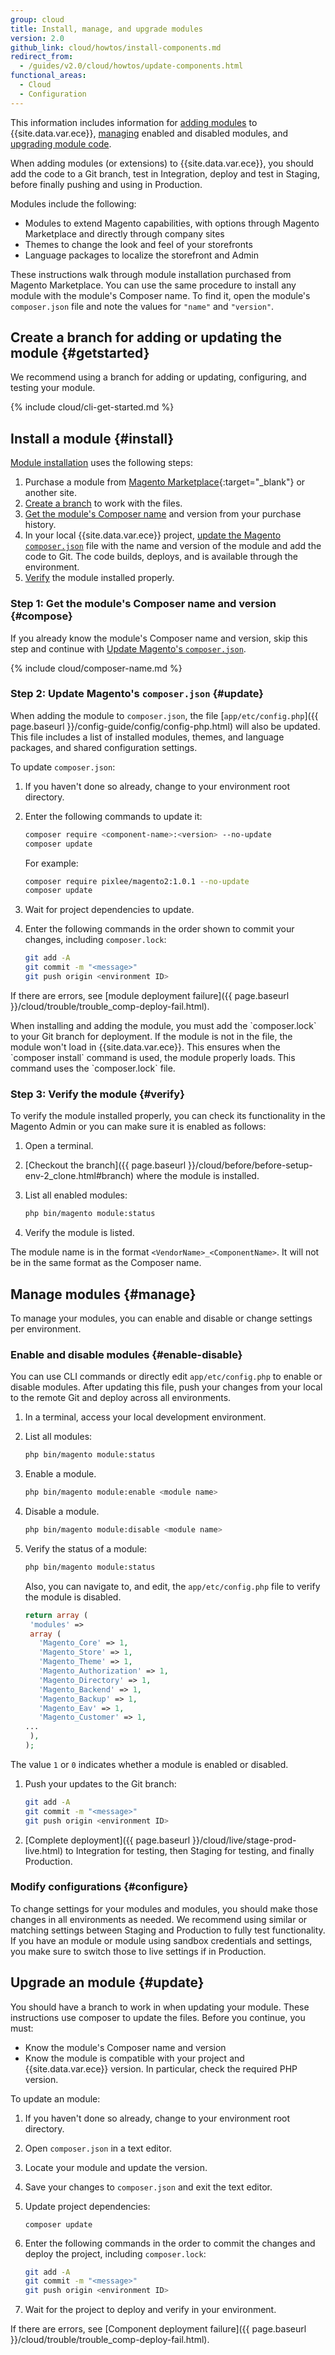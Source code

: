 ```yaml
---
group: cloud
title: Install, manage, and upgrade modules
version: 2.0
github_link: cloud/howtos/install-components.md
redirect_from:
  - /guides/v2.0/cloud/howtos/update-components.html
functional_areas:
  - Cloud
  - Configuration
---
```


This information includes information for [adding modules](#install) to {{site.data.var.ece}}, [managing](#manage) enabled and disabled modules, and [upgrading module code](#update).

When adding modules (or extensions) to {{site.data.var.ece}}, you should add the code to a Git branch, test in Integration, deploy and test in Staging, before finally pushing and using in Production.

Modules include the following:

* Modules to extend Magento capabilities, with options through Magento Marketplace and directly through company sites
* Themes to change the look and feel of your storefronts
* Language packages to localize the storefront and Admin

These instructions walk through module installation purchased from Magento Marketplace. You can use the same procedure to install any module with the module's Composer name. To find it, open the module's `composer.json` file and note the values for `"name"` and `"version"`.

## Create a branch for adding or updating the module {#getstarted}

We recommend using a branch for adding or updating, configuring, and testing your module.

{% include cloud/cli-get-started.md %}

## Install a module {#install}
[Module installation](#install) uses the following steps:

1.  Purchase a module from [Magento Marketplace](https://marketplace.magento.com){:target="_blank"} or another site.
1.  [Create a branch](#getstarted) to work with the files.
1.  [Get the module's Composer name](#compose) and version from your purchase history.
1.  In your local {{site.data.var.ece}} project, [update the Magento `composer.json`](#update) file with the name and version of the module and add the code to Git. The code builds, deploys, and is available through the environment.
1.  [Verify](#verify) the module installed properly.

### Step 1: Get the module's Composer name and version {#compose}

If you already know the module's Composer name and version, skip this step and continue with [Update Magento's `composer.json`](#update).

{% include cloud/composer-name.md %}

### Step 2: Update Magento's `composer.json` {#update}

When adding the module to `composer.json`, the file [`app/etc/config.php`]({{ page.baseurl }}/config-guide/config/config-php.html) will also be updated. This file includes a list of installed modules, themes, and language packages, and shared configuration settings.

To update `composer.json`:

1.  If you haven't done so already, change to your environment root directory.
1.  Enter the following commands to update it:

    ```bash
    composer require <component-name>:<version> --no-update
    composer update
    ```

    For example:
    
    ```bash
    composer require pixlee/magento2:1.0.1 --no-update
    composer update
    ```

1.  Wait for project dependencies to update.
1.  Enter the following commands in the order shown to commit your changes, including `composer.lock`:

    ```bash
    git add -A
    git commit -m "<message>"
    git push origin <environment ID>
    ```

If there are errors, see [module deployment failure]({{ page.baseurl }}/cloud/trouble/trouble_comp-deploy-fail.html).

<div class="bs-callout bs-callout-warning">
When installing and adding the module, you must add the `composer.lock` to your Git branch for deployment. If the module is not in the file, the module won't load in {{site.data.var.ece}}. This ensures when the `composer install` command is used, the module properly loads. This command uses the `composer.lock` file.
</div>

### Step 3: Verify the module {#verify}

To verify the module installed properly, you can check its functionality in the Magento Admin or you can make sure it is enabled as follows:

1.  Open a terminal.
1.  [Checkout the branch]({{ page.baseurl }}/cloud/before/before-setup-env-2_clone.html#branch) where the module is installed.
1.  List all enabled modules:

    ```bash
    php bin/magento module:status
    ```

1.  Verify the module is listed.

The module name is in the format `<VendorName>_<ComponentName>`. It will not be in the same format as the Composer name.

## Manage modules {#manage}

To manage your modules, you can enable and disable or change settings per environment.

### Enable and disable modules {#enable-disable}

You can use CLI commands or directly edit `app/etc/config.php` to enable or disable modules. After updating this file, push your changes from your local to the remote Git and deploy across all environments.

1.  In a terminal, access your local development environment.
1.  List all modules:

    ```bash
    php bin/magento module:status
    ```
1.  Enable a module.

    ```bash
    php bin/magento module:enable <module name>
    ```

1.  Disable a module.

    ```bash
    php bin/magento module:disable <module name>
    ```
1.  Verify the status of a module:

    ```bash
    php bin/magento module:status
    ```

    Also, you can navigate to, and edit, the `app/etc/config.php` file to verify the module is disabled.

    ```php
    return array (
     'modules' =>
     array (
       'Magento_Core' => 1,
       'Magento_Store' => 1,
       'Magento_Theme' => 1,
       'Magento_Authorization' => 1,
       'Magento_Directory' => 1,
       'Magento_Backend' => 1,
       'Magento_Backup' => 1,
       'Magento_Eav' => 1,
       'Magento_Customer' => 1,
    ...
     ),
    );
    ```

  The value `1` or `0` indicates whether a module is enabled or disabled.

1.  Push your updates to the Git branch:

    ```bash
    git add -A
    git commit -m "<message>"
    git push origin <environment ID>
    ```

1.  [Complete deployment]({{ page.baseurl }}/cloud/live/stage-prod-live.html) to Integration for testing, then Staging for testing, and finally Production.

### Modify configurations {#configure}

To change settings for your modules and modules, you should make those changes in all environments as needed. We recommend using similar or matching settings between Staging and Production to fully test functionality. If you have an module or module using sandbox credentials and settings, you make sure to switch those to live settings if in Production.

## Upgrade an module {#update}

You should have a branch to work in when updating your module. These instructions use composer to update the files. Before you continue, you must:

* Know the module's Composer name and version
* Know the module is compatible with your project and {{site.data.var.ece}} version. In particular, check the required PHP version.

To update an module:

1.  If you haven't done so already, change to your environment root directory.
1.  Open `composer.json` in a text editor.
1.  Locate your module and update the version.
1.  Save your changes to `composer.json` and exit the text editor.
1.  Update project dependencies:

		composer update
1.  Enter the following commands in the order to commit the changes and deploy the project, including `composer.lock`:

    ```bash
    git add -A
    git commit -m "<message>"
    git push origin <environment ID>
    ```

1.  Wait for the project to deploy and verify in your environment.

If there are errors, see [Component deployment failure]({{ page.baseurl }}/cloud/trouble/trouble_comp-deploy-fail.html).
